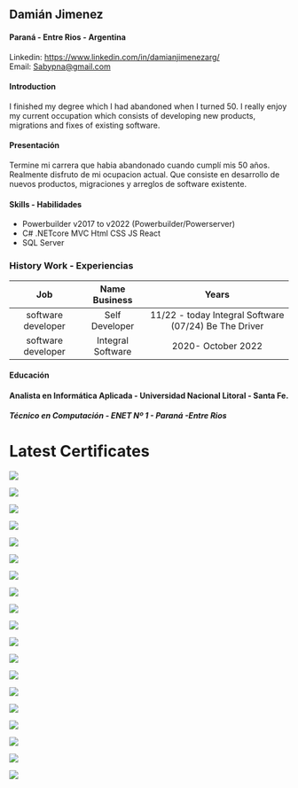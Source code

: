 ## Damián Jimenez
#### Paraná - Entre Rios - Argentina
Linkedin: https://www.linkedin.com/in/damianjimenezarg/  
Email: Sabypna@gmail.com
 #### Introduction
 I finished my degree which I had abandoned when I turned 50. I really enjoy my current occupation which consists of developing new products, migrations and fixes of existing software.
 #### Presentación
Termine mi carrera que habia abandonado cuando cumplí mis 50 años. Realmente disfruto de mi ocupacion actual. Que consiste en desarrollo de nuevos productos, migraciones y arreglos de software existente.


#### Skills - Habilidades

* Powerbuilder v2017 to v2022  (Powerbuilder/Powerserver)
* C# .NETcore MVC  Html CSS JS React
*  SQL Server




### History Work - Experiencias 

|Job| Name Business | Years |
|:---:|:---:|:----:|
|software developer  | Self Developer |11/22 - today Integral Software (07/24) Be The Driver |
|software developer  | Integral Software |2020- October 2022 |

#### Educación

#### Analista en Informática Aplicada - Universidad Nacional Litoral - Santa Fe.

##### Técnico en Computación - ENET Nº 1 - Paraná -Entre Rios

# Latest Certificates

![](./Files/titulo.png)

![](./files/SnomedCT.png)

![](./files/DoraSistemas.png)

![](./files/dotNet.png)

![](./files/EFyLinq.png)

![](./files/Javascript.png)

![](./files/MVC.png)

![](./files/webapic.png)

![](./files/r.jpg)

![](./files/SvelteJS.png)

![](./files/sql.png)

![](./files/html_css.png)

![](./files/Diplo%20Ind40.png)

![](./files/tablero.png)

![](./files/Powerbi.jpg)

![](./files/fullstack.png)

![](./files/data_mx.bmp)

![](./files/cobol-silvertech.png)

![](./files/reactQuery.png)



